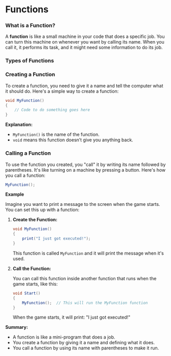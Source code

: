 # Functions

### What is a Function?

A **function** is like a small machine in your code that does a specific job. You can turn this machine on whenever you want by calling its name. When you call it, it performs its task, and it might need some information to do its job.

### Types of Functions

### Creating a Function

To create a function, you need to give it a name and tell the computer what it should do. Here's a simple way to create a function:

```csharp
void MyFunction()
{
    // Code to do something goes here
}
```

**Explanation:**

- `MyFunction()` is the name of the function.
- `void` means this function doesn’t give you anything back.

### Calling a Function

To use the function you created, you "call" it by writing its name followed by parentheses. It's like turning on a machine by pressing a button. Here's how you call a function:

```csharp
MyFunction();
```

**Example**

Imagine you want to print a message to the screen when the game starts. You can set this up with a function:

1. **Create the Function:**

   ```csharp
   void MyFunction()
   {
       print("I just got executed!");
   }
   ```

   This function is called `MyFunction` and it will print the message when it's used.

2. **Call the Function:**

   You can call this function inside another function that runs when the game starts, like this:

   ```csharp
   void Start()
   {
       MyFunction();  // This will run the MyFunction function
   }
   ```

   When the game starts, it will print: "I just got executed!"

**Summary:**

- A function is like a mini-program that does a job.
- You create a function by giving it a name and defining what it does.
- You call a function by using its name with parentheses to make it run.
